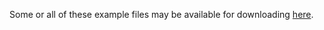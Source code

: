 Some or all of these example files may be available for downloading [here](https://drive.google.com/folderview?id=1C3IELkc2bI7oBb2Mo0vFN95vYQVQReal).
